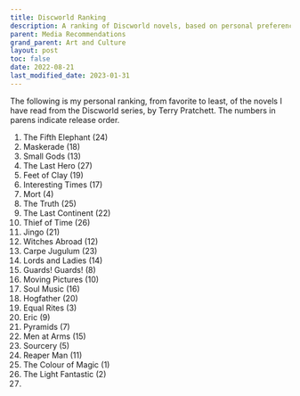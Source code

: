 ```yaml
---
title: Discworld Ranking
description: A ranking of Discworld novels, based on personal preferences.
parent: Media Recommendations
grand_parent: Art and Culture
layout: post
toc: false
date: 2022-08-21
last_modified_date: 2023-01-31
---
```


The following is my personal ranking, from favorite to least, of the novels I have read from the Discworld series, by Terry Pratchett.
The numbers in parens indicate release order.

1. The Fifth Elephant (24) 
2. Maskerade (18)
2. Small Gods (13)
3. The Last Hero (27)
4. Feet of Clay (19) 
5. Interesting Times (17) 
6. Mort (4)
7. The Truth (25)
8. The Last Continent (22)
9. Thief of Time (26) 
10. Jingo (21)
11. Witches Abroad (12)
12. Carpe Jugulum (23) 
13. Lords and Ladies (14)
14. Guards! Guards! (8)
15. Moving Pictures (10)
16. Soul Music (16)
17. Hogfather (20)
18. Equal Rites (3)
19. Eric (9)
20. Pyramids (7)
21. Men at Arms (15)
22. Sourcery (5)
23. Reaper Man (11)
24. The Colour of Magic (1)
25. The Light Fantastic (2)
26. 



<!--
- [x] The Colour of Magic (1) 
- [x] The Light Fantastic (2) 
- [x] Equal Rites (3) 
- [x] Mort (4) 
- [x] Sourcery (5) 
- [ ] Wyrd Sisters (6) 
- [x] Pyramids (7) 
- [x] Guards! Guards! (8) 
- [x] Eric (9) 
- [x] Moving Pictures (10) 
- [x] Reaper Man (11) 
- [x] Witches Abroad (12) 
- [x] Small Gods (13) 
- [x] Lords and Ladies (14) 
- [x] Men at Arms (15) 
- [x] Soul Music (16) 
- [x] Interesting Times (17) 
- [x] Maskerade (18) 
- [x] Feet of Clay (19) 
- [x] Hogfather (20) 
- [x] Jingo (21) 
- [x] The Last Continent (22) 
- [x] Carpe Jugulum (23) 
- [x] The Fifth Elephant (24) 
- [x] The Truth (25) 
- [x] Thief of Time (26) 
- [x] The Last Hero (27) 
- [ ] The Amazing Maurice and his Educated Rodents (28) 
- [ ] Night Watch (29) 
- [ ] The Wee Free Men (30) 
- [ ] Monstrous Regiment (31) 
- [ ] A Hat Full of Sky (32) 
- [ ] Going Postal (33) 
- [ ] Thud! (34) 
- [ ] Where’s My Cow?^ (35) 
- [ ] Wintersmith (36) 
- [ ] Making Money (37) 
- [ ] Unseen Academicals (38) 
- [ ] I Shall Wear Midnight (39) 
- [ ] Snuff (40) 
- [ ] A Blink of the Screen : collected short fiction (41) 
- [ ] World of Poo (42) 
- [ ] Raising Steam^ (43) 
- [ ] The Shepherds Crown (44)
-->

<!--
The Colour of Magic and the Light Fantastic
: Rincewind escorts a tourist around the disc.
: Oddly specific parodies of some fantasy series you may have never heard of.

Equal Rites
: A girl wants to become a wizard.

Sourcery
: The Wizards get a bit too rowdy.

Mort
: Death takes on an apprentice.

Wyrd Sisters
: The Witches deal with a succession crisis.
: Shakespeare parody

Pyramids
: Mythological Egypt pastiche

Guards! Guards!
: Captain Vimes saves the city from a dragon and gets promoted.

Eric
: Rincewind is mistaken for a demon. Travels to not-mezoamerica, not-ancient-troy, and hell
: Faust parody.

Moving Pictures
: Parody of Hollywood

Reaper Man
: Death takes a vacation on a farm.
: The Wizards fight some shopping trolleys.

Witches Abroad
: Fairy Tale Parody

Small Gods
: 

Lords and Ladies
:

Men at Arms
:

Soul Music
:

Interesting Times
:

Maskerade
: Phantom of the Opera parody

Feet of Clay
: 


- [x] The Colour of Magic (1) 
- [x] The Light Fantastic (2) 
- [x] Equal Rites (3) 
- [x] Mort (4) 
- [x] Sourcery (5) 
- [ ] Wyrd Sisters (6) 
- [x] Pyramids (7) 
- [x] Guards! Guards! (8) 
- [x] Eric (9) 
- [x] Moving Pictures (10) 
- [x] Reaper Man (11) 
- [x] Witches Abroad (12) 
- [x] Small Gods (13) 
- [x] Lords and Ladies (14) 
- [x] Men at Arms (15) 
- [x] Soul Music (16) 
- [x] Interesting Times (17) 
- [x] Maskerade (18) 
- [x] Feet of Clay (19) 
- [x] Hogfather (20) 
- [x] Jingo (21) 
-->



<!--
## Reading Order

Despite being ostensibly part of the same series, 
most of the books stand on their own,
with only tenuous links between them.
Yes, characters recur, but even the worldbuilding changes at the author's whim.

The only big exception is the Guards subseries.

compare to 
https://www.discworldemporium.com/reading-order/
http://www.gracefulrobot.com/the-discworld

-->
